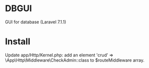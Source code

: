 # DBGUI
   GUI for database (Laravel 7.1.1)
# Install
Update app/Http/Kernel.php: add an element  'crud' => \App\Http\Middleware\CheckAdmin::class to $routeMiddleware array. 

